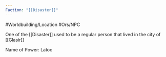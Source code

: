 ```yaml
---
Faction: "[[Disaster]]"
---
```

#Worldbuilding/Location #Ors/NPC 

One of the [[Disaster]]
used to be a regular person that lived in the city of [[Glasir]]

Name of Power: Latoc